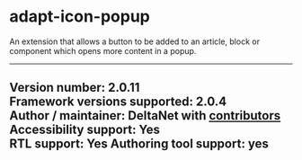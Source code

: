 adapt-icon-popup
===============

An extension that allows a button to be added to an article, block or component which opens more content in a popup.

----------------------------
**Version number:**  2.0.11     
**Framework versions supported:**  2.0.4    
**Author / maintainer:** DeltaNet with [contributors](https://github.com/deltanet/adapt-icon-popup/graphs/contributors)     
**Accessibility support:** Yes  
**RTL support:** Yes
**Authoring tool support:** yes
----------------------------
